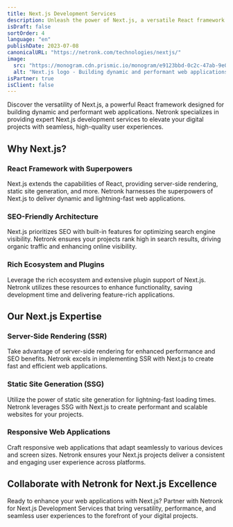 ```yaml
---
title: Next.js Development Services
description: Unleash the power of Next.js, a versatile React framework for building dynamic and performant web applications. Netronk offers expert Next.js development services to create seamless, high-quality user experiences for your digital projects.
isDraft: false
sortOrder: 4
language: "en"
publishDate: 2023-07-08
canonicalURL: "https://netronk.com/technologies/nextjs/"
image:
  src: "https://monogram.cdn.prismic.io/monogram/e9123bbd-0c2c-47ab-9e0f-ba2278103322_Next+Logo.svg"
  alt: "Next.js logo - Building dynamic and performant web applications"
isPartner: true
isClient: false
---
```


Discover the versatility of Next.js, a powerful React framework designed for building dynamic and performant web applications. Netronk specializes in providing expert Next.js development services to elevate your digital projects with seamless, high-quality user experiences.

## Why Next.js?

### React Framework with Superpowers

Next.js extends the capabilities of React, providing server-side rendering, static site generation, and more. Netronk harnesses the superpowers of Next.js to deliver dynamic and lightning-fast web applications.

### SEO-Friendly Architecture

Next.js prioritizes SEO with built-in features for optimizing search engine visibility. Netronk ensures your projects rank high in search results, driving organic traffic and enhancing online visibility.

### Rich Ecosystem and Plugins

Leverage the rich ecosystem and extensive plugin support of Next.js. Netronk utilizes these resources to enhance functionality, saving development time and delivering feature-rich applications.

## Our Next.js Expertise

### Server-Side Rendering (SSR)

Take advantage of server-side rendering for enhanced performance and SEO benefits. Netronk excels in implementing SSR with Next.js to create fast and efficient web applications.

### Static Site Generation (SSG)

Utilize the power of static site generation for lightning-fast loading times. Netronk leverages SSG with Next.js to create performant and scalable websites for your projects.

### Responsive Web Applications

Craft responsive web applications that adapt seamlessly to various devices and screen sizes. Netronk ensures your Next.js projects deliver a consistent and engaging user experience across platforms.

## Collaborate with Netronk for Next.js Excellence

Ready to enhance your web applications with Next.js? Partner with Netronk for Next.js Development Services that bring versatility, performance, and seamless user experiences to the forefront of your digital projects.
